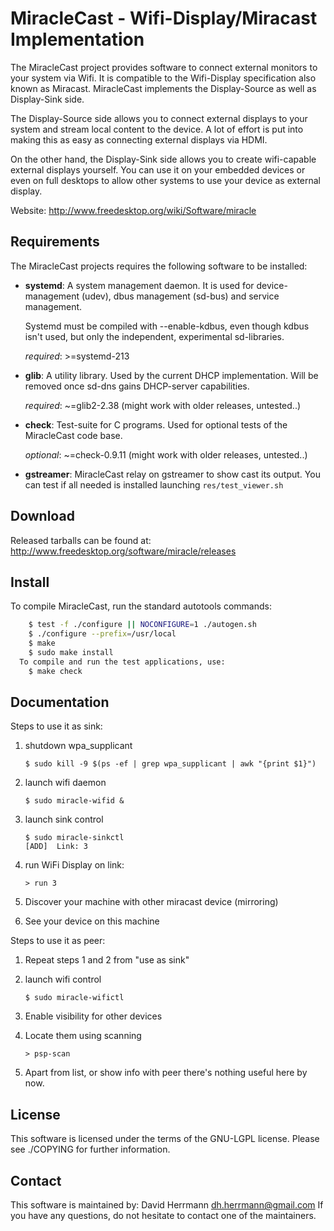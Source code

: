 # MiracleCast - Wifi-Display/Miracast Implementation

The MiracleCast project provides software to connect external monitors to your
system via Wifi. It is compatible to the Wifi-Display specification also known
as Miracast. MiracleCast implements the Display-Source as well as Display-Sink
side.

The Display-Source side allows you to connect external displays to your system
and stream local content to the device. A lot of effort is put into making this
as easy as connecting external displays via HDMI.

On the other hand, the Display-Sink side allows you to create wifi-capable
external displays yourself. You can use it on your embedded devices or even on
full desktops to allow other systems to use your device as external display.

Website:
  http://www.freedesktop.org/wiki/Software/miracle

## Requirements

The MiracleCast projects requires the following software to be installed:
-   **systemd**: A system management daemon. It is used for device-management (udev), 
dbus management (sd-bus) and service management.

    Systemd must be compiled with --enable-kdbus, even though kdbus isn't used, 
but only the independent, experimental sd-libraries.

    *required*: >=systemd-213

-   **glib**: A utility library. Used by the current DHCP implementation. Will be 
removed once sd-dns gains DHCP-server capabilities.

    *required*: ~=glib2-2.38 (might work with older releases, untested..)

-   **check**: Test-suite for C programs. Used for optional tests of the MiracleCast 
code base.

    *optional*: ~=check-0.9.11 (might work with older releases, untested..)

-   **gstreamer**: MiracleCast relay on gstreamer to show cast its output. You can test if
all needed is installed launching `res/test_viewer.sh`

## Download

  Released tarballs can be found at:
    http://www.freedesktop.org/software/miracle/releases

## Install

  To compile MiracleCast, run the standard autotools commands:

```bash
    $ test -f ./configure || NOCONFIGURE=1 ./autogen.sh
    $ ./configure --prefix=/usr/local
    $ make
    $ sudo make install
  To compile and run the test applications, use:
    $ make check
```

## Documentation

Steps to use it as sink:

 1. shutdown wpa_supplicant

        $ sudo kill -9 $(ps -ef | grep wpa_supplicant | awk "{print $1}")

 2. launch wifi daemon

        $ sudo miracle-wifid &

 3. launch sink control

        $ sudo miracle-sinkctl
        [ADD]  Link: 3

 4. run WiFi Display on link: 

        > run 3

 5. Discover your machine with other miracast device (mirroring)

 6. See your device on this machine

Steps to use it as peer:

 1. Repeat steps 1 and 2 from "use as sink"

 2. launch wifi control

        $ sudo miracle-wifictl

 3. Enable visibility for other devices

 4. Locate them using scanning

        > psp-scan

 5. Apart from list, or show info with peer <mac> there's nothing useful here by now.

## License

  This software is licensed under the terms of the GNU-LGPL license. Please see
  ./COPYING for further information.

## Contact

  This software is maintained by:
    David Herrmann <dh.herrmann@gmail.com>
  If you have any questions, do not hesitate to contact one of the maintainers.

